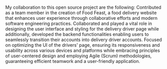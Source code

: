 
My collaboration to this open source project are the following:
Contributed as a team member in the creation of Food Feast, a food delivery website that enhances user experience through collaborative efforts and modern software engineering practices. 
Collaborated and played a vital role in designing the user interface and styling for the delivery driver page while additionally, developed the backend functionalities enabling users to seamlessly transition their accounts into delivery driver accounts.
Focused on optimizing the UI of the drivers' page, ensuring its responsiveness and usability across various devices and platforms while embracing principles of user-centered design and employing Agile (Scrum) methodologies, guaranteeing efficient teamwork and a user-friendly application.

